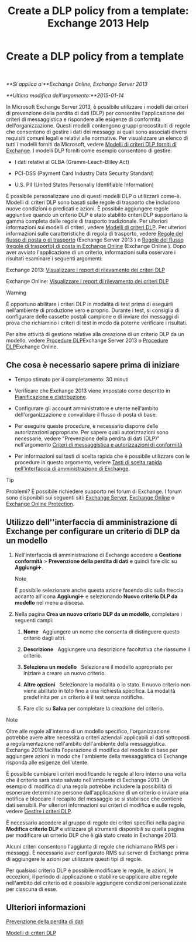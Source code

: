 ﻿---
title: 'Create a DLP policy from a template: Exchange 2013 Help'
TOCTitle: Create a DLP policy from a template
ms:assetid: 4432ef8b-6108-48d3-b2af-43ef5b40d2bc
ms:mtpsurl: https://technet.microsoft.com/it-it/library/JJ150515(v=EXCHG.150)
ms:contentKeyID: 50479791
ms.date: 05/22/2018
mtps_version: v=EXCHG.150
ms.translationtype: MT
---

# Create a DLP policy from a template

 

_**Si applica a:**Exchange Online, Exchange Server 2013_

_**Ultima modifica dell'argomento:**2015-01-14_

In Microsoft Exchange Server 2013, è possibile utilizzare i modelli dei criteri di prevenzione della perdita di dati (DLP) per consentire l'applicazione dei criteri di messaggistica e rispondere alle esigenze di conformità dell'organizzazione. Questi modelli contengono gruppi precostituiti di regole che consentono di gestire i dati dei messaggi ai quali sono associati diversi requisiti comuni legali e relativi alle normative. Per visualizzare un elenco di tutti i modelli forniti da Microsoft, vedere [Modelli di criteri DLP forniti di Exchange](dlp-policy-templates-supplied-in-exchange-exchange-2013-help.md). I modelli DLP forniti come esempio consentono di gestire:

  - I dati relativi al GLBA (Gramm-Leach-Bliley Act)

  - PCI-DSS (Payment Card Industry Data Security Standard)

  - U.S. PII (United States Personally Identifiable Information)

È possibile personalizzare uno di questi modelli DLP o utilizzarli come-è. Modelli di criteri DLP sono basati sulle regole di trasporto che includono nuove condizioni o predicati e azioni. È possibile aggiungere regole aggiuntive quando un criterio DLP è stato stabilito criteri DLP supportano la gamma completa delle regole di trasporto tradizionale. Per ulteriori informazioni sui modelli di criteri, vedere [Modelli di criteri DLP](dlp-policy-templates-exchange-2013-help.md). Per ulteriori informazioni sulle caratteristiche di regola di trasporto, vedere [Regole del flusso di posta o di trasporto](mail-flow-rules-transport-rules-in-exchange-2013-exchange-2013-help.md) (Exchange Server 2013 ) o [Regole del flusso (regole di trasporto) di posta in Exchange Online](https://technet.microsoft.com/it-it/library/jj919238\(v=exchg.150\)) (Exchange Online ). Dopo aver avviato l'applicazione di un criterio, informazioni sulla osservare i risultati esaminare i seguenti argomenti:

Exchange 2013: [Visualizzare i report di rilevamento dei criteri DLP](view-dlp-policy-detection-reports-exchange-2013-help.md)

Exchange Online: [Visualizzare i report di rilevamento dei criteri DLP](https://technet.microsoft.com/it-it/library/dn904484\(v=exchg.150\))


> [!WARNING]
> È opportuno abilitare i criteri DLP in modalità di test prima di eseguirli nell'ambiente di produzione vero e proprio. Durante i test, si consiglia di configurare delle cassette postali campione e di inviare dei messaggi di prova che richiamino i criteri di test in modo da poterne verificare i risultati.



Per altre attività di gestione relative alla creazione di un criterio DLP da un modello, vedere [Procedure DLP](dlp-procedures-exchange-2013-help.md)Exchange Server 2013 o [Procedure DLP](https://technet.microsoft.com/it-it/library/jj938003\(v=exchg.150\))Exchange Online.

## Che cosa è necessario sapere prima di iniziare

  - Tempo stimato per il completamento: 30 minuti

  - Verificare che Exchange 2013 viene impostato come descritto in [Pianificazione e distribuzione](planning-and-deployment-for-exchange-2013-installation-instructions.md).

  - Configurare gli account amministratore e utente nell'ambito dell'organizzazione e convalidare il flusso di posta di base.

  - Per eseguire queste procedure, è necessario disporre delle autorizzazioni appropriate. Per sapere quali autorizzazioni sono necessarie, vedere "Prevenzione della perdita di dati (DLP)" nell'argomento [Criteri di messaggistica e autorizzazioni di conformità](messaging-policy-and-compliance-permissions-exchange-2013-help.md)

  - Per informazioni sui tasti di scelta rapida che è possibile utilizzare con le procedure in questo argomento, vedere [Tasti di scelta rapida nell'interfaccia di amministrazione di Exchange](keyboard-shortcuts-in-the-exchange-admin-center-exchange-online-protection-help.md).


> [!TIP]
> Problemi? È possibile richiedere supporto nei forum di Exchange. I forum sono disponibili sui seguenti siti: <A href="https://go.microsoft.com/fwlink/p/?linkid=60612">Exchange Server</A>, <A href="https://go.microsoft.com/fwlink/p/?linkid=267542">Exchange Online</A> o <A href="https://go.microsoft.com/fwlink/p/?linkid=285351">Exchange Online Protection</A>.



## Utilizzo dell''interfaccia di amministrazione di Exchange per configurare un criterio di DLP da un modello

1.  Nell'interfaccia di amministrazione di Exchange accedere a **Gestione conformità** \> **Prevenzione della perdita di dati** e quindi fare clic su **Aggiungi**![Icona Aggiungi](images/JJ218640.c1e75329-d6d7-4073-a27d-498590bbb558(EXCHG.150).gif "Icona Aggiungi").
    

    > [!NOTE]
    > È possibile selezionare anche questa azione facendo clic sulla freccia accanto all'icona <STRONG>Aggiungi</STRONG><IMG title="Icona Aggiungi" alt="Icona Aggiungi" src="images/JJ218640.c1e75329-d6d7-4073-a27d-498590bbb558(EXCHG.150).gif"> e selezionando <STRONG>Nuovo criterio DLP da modello</STRONG> nel menu a discesa.



2.  Nella pagina **Crea un nuovo criterio DLP da un modello**, completare i seguenti campi:
    
    1.  **Nome**   Aggiungere un nome che consenta di distinguere questo criterio dagli altri.
    
    2.  **Descrizione**   Aggiungere una descrizione facoltativa che riassume il criterio.
    
    3.  **Seleziona un modello**   Selezionare il modello appropriato per iniziare a creare un nuovo criterio.
    
    4.  **Altre opzioni**   Selezionare la modalità o lo stato. Il nuovo criterio non viene abilitato in toto fino a una richiesta specifica. La modalità predefinita per un criterio è il test senza notifiche.
    
    5.  Fare clic su **Salva** per completare la creazione del criterio.


> [!NOTE]
> Oltre alle regole all'interno di un modello specifico, l'organizzazione potrebbe avere altre necessità o criteri aziendali applicabili ai dati sottoposti a regolamentazione nell'ambito dell'ambiente della messaggistica. Exchange 2013 facilita l'operazione di modifica del modello di base per aggiungere azioni in modo che l'ambiente della messaggistica di Exchange risponda alle esigenze dell'utente.



È possibile cambiare i criteri modificando le regole al loro interno una volta che il criterio sarà stato salvato nell'ambiente di Exchange 2013. Un esempio di modifica di una regola potrebbe includere la possibilità di esonerare determinate persone dall'applicazione di un criterio o inviare una notifica e bloccare il recapito del messaggio se si stabilisce che contiene dati sensibili. Per ulteriori informazioni sui criteri di modifica e sulle regole, vedere [Gestire i criteri DLP](manage-dlp-policies-exchange-2013-help.md).

È necessario accedere al gruppo di regole dei criteri specifici nella pagina **Modifica criterio DLP** e utilizzare gli strumenti disponibili su quella pagina per modificare un criterio DLP che è già stato creato in Exchange 2013.

Alcuni criteri consentono l'aggiunta di regole che richiamano RMS per i messaggi. È necessario aver configurato RMS sul server di Exchange prima di aggiungere le azioni per utilizzare questi tipi di regole.

Per qualsiasi criterio DLP è possibile modificare le regole, le azioni, le eccezioni, il periodo di applicazione o stabilire se applicare altre regole nell'ambito del criterio ed è possibile aggiungere condizioni personalizzate per ciascuna di esse.

## Ulteriori informazioni

[Prevenzione della perdita di dati](technical-overview-of-dlp-data-loss-prevention-in-exchange.md)

[Modelli di criteri DLP](dlp-policy-templates-exchange-2013-help.md)

